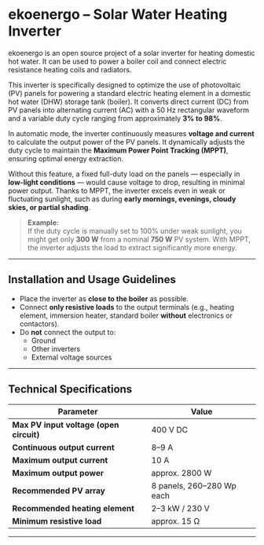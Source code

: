 # ekoenergo – Solar Water Heating Inverter

ekoenergo is an open source project of a solar inverter for heating domestic hot water. It can be used to power a boiler coil and connect electric resistance heating coils and radiators.

This inverter is specifically designed to optimize the use of photovoltaic (PV) panels for powering a standard electric heating element in a domestic hot water (DHW) storage tank (boiler). It converts direct current (DC) from PV panels into alternating current (AC) with a 50 Hz rectangular waveform and a variable duty cycle ranging from approximately **3% to 98%**.

In automatic mode, the inverter continuously measures **voltage and current** to calculate the output power of the PV panels. It dynamically adjusts the duty cycle to maintain the **Maximum Power Point Tracking (MPPT)**, ensuring optimal energy extraction.

Without this feature, a fixed full-duty load on the panels — especially in **low-light conditions** — would cause voltage to drop, resulting in minimal power output. Thanks to MPPT, the inverter excels even in weak or fluctuating sunlight, such as during **early mornings, evenings, cloudy skies, or partial shading**.

> **Example:**  
> If the duty cycle is manually set to 100% under weak sunlight, you might get only **300 W** from a nominal **750 W** PV system. With MPPT, the inverter adjusts the load to extract significantly more energy.

---

## Installation and Usage Guidelines

- Place the inverter as **close to the boiler** as possible.
- Connect **only resistive loads** to the output terminals (e.g., heating element, immersion heater, standard boiler **without** electronics or contactors).
- Do **not** connect the output to:
  - Ground
  - Other inverters
  - External voltage sources

---

## Technical Specifications

| Parameter                            | Value                                |
|--------------------------------------|--------------------------------------|
| **Max PV input voltage (open circuit)** | 400 V DC                            |
| **Continuous output current**         | 8–9 A                                |
| **Maximum output current**            | 10 A                                 |
| **Maximum output power**              | approx. 2800 W                       |
| **Recommended PV array**             | 8 panels, 260–280 Wp each            |
| **Recommended heating element**      | 2–3 kW / 230 V                       |
| **Minimum resistive load**           | approx. 15 Ω                         |


---


